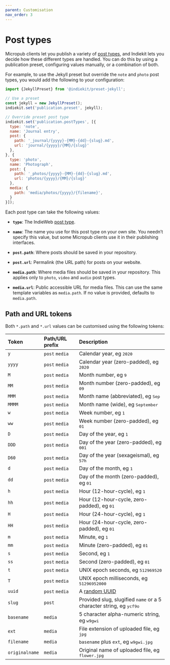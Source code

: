 ```yaml
---
parent: Customisation
nav_order: 3
---
```


# Post types

Micropub clients let you publish a variety of [post types](https://indieweb.org/posts#Types_of_Posts), and Indiekit lets you decide how these different types are handled. You can do this by using a publication preset, configuring values manually, or a combination of both.

For example, to use the Jekyll preset but override the `note` and `photo` post types, you would add the following to your configuration:

```js
import {JekyllPreset} from '@indiekit/preset-jekyll';

// Use a preset
const jekyll = new JekyllPreset();
indiekit.set('publication.preset', jekyll);

// Override preset post type
indiekit.set('publication.postTypes', [{
  type: 'note',
  name: 'Journal entry',
  post: {
    path: '_journal/{yyyy}-{MM}-{dd}-{slug}.md',
    url: 'journal/{yyyy}/{MM}/{slug}'
  },
}, {
  type: 'photo',
  name: 'Photograph',
  post: {
    path: '_photos/{yyyy}-{MM}-{dd}-{slug}.md',
    url: 'photos/{yyyy}/{MM}/{slug}'
  },
  media: {
    path: 'media/photos/{yyyy}/{filename}',
  }
}]);
```

Each post type can take the following values:

* **`type`**: The IndieWeb [post type](https://indieweb.org/Category:PostType).

* **`name`**: The name you use for this post type on your own site. You needn’t specify this value, but some Micropub clients use it in their publishing interfaces.

* **`post.path`**: Where posts should be saved in your repository.

* **`post.url`**: Permalink (the URL path) for posts on your website.

* **`media.path`**: Where media files should be saved in your repository. This applies only to `photo`, `video` and `audio` post types.

* **`media.url`**: Public accessible URL for media files. This can use the same template variables as `media.path`. If no value is provided, defaults to `media.path`.

## Path and URL tokens

Both `*.path` and `*.url` values can be customised using the following tokens:

| Token          | Path/URL prefix | Description                                                                    |
| :------------- | :-------------- | :----------------------------------------------------------------------------- |
| `y`            | `post` `media`  | Calendar year, eg <samp>2020</samp>                                            |
| `yyyy`         | `post` `media`  | Calendar year (zero-padded), eg <samp>2020</samp>                              |
| `M`            | `post` `media`  | Month number, eg <samp>9</samp>                                                |
| `MM`           | `post` `media`  | Month number (zero-padded), eg <samp>09</samp>                                 |
| `MMM`          | `post` `media`  | Month name (abbreviated), eg <samp>Sep</samp>                                  |
| `MMMM`         | `post` `media`  | Month name (wide), eg <samp>September</samp>                                   |
| `w`            | `post` `media`  | Week number, eg <samp>1</samp>                                                 |
| `ww`           | `post` `media`  | Week number (zero-padded), eg <samp>01</samp>                                  |
| `D`            | `post` `media`  | Day of the year, eg <samp>1</samp>                                             |
| `DDD`          | `post` `media`  | Day of the year (zero-padded), eg <samp>001</samp>                             |
| `D60`          | `post` `media`  | Day of the year (sexageismal), eg <samp>57h</samp>                             |
| `d`            | `post` `media`  | Day of the month, eg <samp>1</samp>                                            |
| `dd`           | `post` `media`  | Day of the month (zero-padded), eg <samp>01</samp>                             |
| `h`            | `post` `media`  | Hour (12-hour-cycle), eg <samp>1</samp>                                        |
| `hh`           | `post` `media`  | Hour (12-hour-cycle, zero-padded), eg <samp>01</samp>                          |
| `H`            | `post` `media`  | Hour (24-hour-cycle), eg <samp>1</samp>                                        |
| `HH`           | `post` `media`  | Hour (24-hour-cycle, zero-padded), eg <samp>01</samp>                          |
| `m`            | `post` `media`  | Minute, eg <samp>1</samp>                                                      |
| `mm`           | `post` `media`  | Minute (zero-padded), eg <samp>01</samp>                                       |
| `s`            | `post` `media`  | Second, eg <samp>1</samp>                                                      |
| `ss`           | `post` `media`  | Second (zero-padded), eg <samp>01</samp>                                       |
| `t`            | `post` `media`  | UNIX epoch seconds, eg <samp>512969520</samp>                                  |
| `T`            | `post` `media`  | UNIX epoch milliseconds, eg <samp>51296952000</samp>                           |
| `uuid`         | `post` `media`  | A [random UUID][uuid]                                                          |
| `slug`         | `post`          | Provided slug, slugified `name` or a 5 character string, eg <samp>ycf9o</samp> |
| `basename`     | `media`         | 5 character alpha-numeric string, eg <samp>w9gwi</samp>                        |
| `ext`          | `media`         | File extension of uploaded file, eg <samp>jpg</samp>                           |
| `filename`     | `media`         | `basename` plus `ext`, eg <samp>w9gwi.jpg</samp>                               |
| `originalname` | `media`         | Original name of uploaded file, eg <samp>flower.jpg</samp>                     |

[uuid]: https://www.rfc-editor.org/rfc/rfc4122.html#section-4.4
